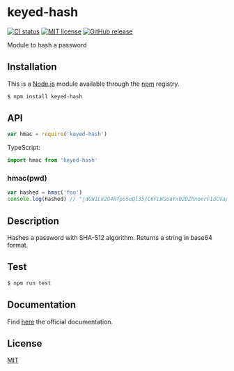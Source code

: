 # keyed-hash

[![CI status](https://img.shields.io/github/actions/workflow/status/philippeHuetJS/keyed-hash/ci.yml)](https://github.com/philippeHuetJS/keyed-hash/actions)
[![MIT license](https://img.shields.io/github/license/philippeHuetJS/keyed-hash)](https://github.com/philippeHuetJS/keyed-hash/blob/master/LICENSE)
[![GitHub release](https://img.shields.io/github/v/release/philippeHuetJS/keyed-hash)](https://github.com/philippeHuetJS/keyed-hash/releases)

Module to hash a password

## Installation

This is a [Node.js](https://nodejs.org/en/) module available through the [npm](https://www.npmjs.com/) registry.

```sh
$ npm install keyed-hash
```

## API

```js
var hmac = require('keyed-hash')
```

TypeScript:

```typescript
import hmac from 'keyed-hash'
```

### hmac(pwd)

```js
var hashed = hmac('foo')
console.log(hashed) // "jdGW1Lk2O4RfpS5eQl35/C6FLWSoaYxb2DZhnoerF1dCVapmkGNELA++2pZDRpe0cLiF5+Q5BVb6kIdmCFAgCA"
```

## Description

Hashes a password with SHA-512 algorithm. Returns a string in base64 format.

## Test

```sh
$ npm run test
```

## Documentation

Find [here](https://nodejs.org/en/docs/) the official documentation.

## License

[MIT](LICENSE)
